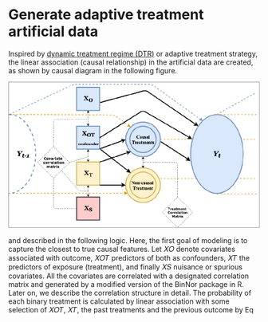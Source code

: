 # Generate adaptive treatment artificial data
Inspired by  [dynamic treatment regime (DTR)](https://en.wikipedia.org/wiki/Dynamic_treatment_regime) or adaptive treatment strategy, the linear association (causal relationship) in the artificial data are created, as shown by causal diagram in the following figure.

![alt text](https://github.com/ashkanfa/Generate.adaptive.data/blob/master/Causal_relation.PNG)

and described in the following logic. Here, the first goal of modeling is to capture the closest to true causal features. Let 𝑋𝑂 denote covariates associated with outcome, 𝑋𝑂𝑇 predictors of both as confounders, 𝑋𝑇 the predictors of exposure (treatment), and finally 𝑋𝑆 nuisance or spurious covariates. All the covariates are correlated with a designated correlation matrix and generated by a modified version of the BinNor package in R. Later on, we describe the correlation structure in detail. The probability of each binary treatment is calculated by linear association with some selection of 𝑋𝑂𝑇, 𝑋𝑇, the past treatments and the previous outcome by Eq
